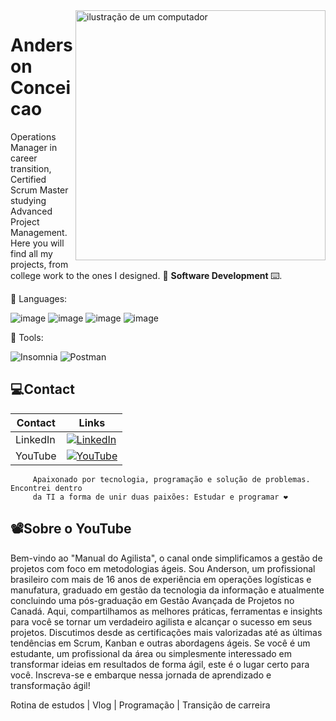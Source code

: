 <img src="https://raw.githubusercontent.com/MicaelliMedeiros/micaellimedeiros/master/image/computer-illustration.png" alt="ilustração de um computador" min-width="400px" max-width="400px" width="400px" align="right">

<p align="left">
     <h1>Anderson Conceicao</h1>
Operations Manager in career transition, Certified Scrum Master studying Advanced Project Management. Here you will find all my projects, from college work to the ones I designed. 💾 <strong>Software Development </strong>⌨️.
</p>

<p align="left">
  🦄 Languages: 
     
![image](https://img.shields.io/badge/HTML-239120?style=for-the-badge&logo=html5&logoColor=white)
![image](https://img.shields.io/badge/CSS-239120?&style=for-the-badge&logo=css3&logoColor=white)
![image](https://img.shields.io/badge/JavaScript-F7DF1E?style=for-the-badge&logo=javascript&logoColor=black)
![image](https://img.shields.io/badge/PostgreSQL-4B0082?style=for-the-badge&logo=postgresql&logoColor=white)
</p>

<p align="left">
  💼 Tools:

![Insomnia](https://img.shields.io/badge/-Insomnia-333333?style=flat&logo=insomnia)
![Postman](https://img.shields.io/badge/-Postman-333333?style=flat&logo=postman)

</p>


## 💻Contact 

| Contact | Links |
|-------|---------|
|LinkedIn | [![LinkedIn](https://img.shields.io/badge/LinkedIn-000?style=for-the-badge&logo=linkedin&logoColor=0E76A8)](https://www.linkedin.com/in/conceicaoanderson/)
| YouTube | [![YouTube](https://img.shields.io/badge/YouTube-000?style=for-the-badge&logo=youtube&logoColor=ff0000)](https://www.youtube.com/@manualdoagilista)

```
     Apaixonado por tecnologia, programação e solução de problemas. Encontrei dentro 
     da TI a forma de unir duas paixões: Estudar e programar ❤️
```
## 📽️Sobre o YouTube

Bem-vindo ao "Manual do Agilista", o canal onde simplificamos a gestão de projetos com foco em metodologias ágeis. Sou Anderson, um profissional brasileiro com mais de 16 anos de experiência em operações logísticas e manufatura, graduado em gestão da tecnologia da informação e atualmente concluindo uma pós-graduação em Gestão Avançada de Projetos no Canadá. Aqui, compartilhamos as melhores práticas, ferramentas e insights para você se tornar um verdadeiro agilista e alcançar o sucesso em seus projetos. Discutimos desde as certificações mais valorizadas até as últimas tendências em Scrum, Kanban e outras abordagens ágeis. Se você é um estudante, um profissional da área ou simplesmente interessado em transformar ideias em resultados de forma ágil, este é o lugar certo para você. Inscreva-se e embarque nessa jornada de aprendizado e transformação ágil!

Rotina de estudos | Vlog | Programação | Transição de carreira 
 
